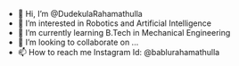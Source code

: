 - 👋 Hi, I’m @DudekulaRahamathulla
- 👀 I’m interested in Robotics and Artificial Intelligence
- 🌱 I’m currently learning B.Tech in Mechanical Engineering
- 💞️ I’m looking to collaborate on ...
- 📫 How to reach me Instagram Id: @bablurahamathulla

<!---
DudekulaRahamathulla/DudekulaRahamathulla is a ✨ special ✨ repository because its `README.md` (this file) appears on your GitHub profile.
You can click the Preview link to take a look at your changes.
--->
